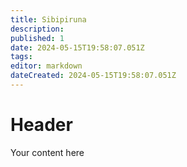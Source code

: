```yaml
---
title: Sibipiruna
description: 
published: 1
date: 2024-05-15T19:58:07.051Z
tags: 
editor: markdown
dateCreated: 2024-05-15T19:58:07.051Z
---
```


# Header
Your content here